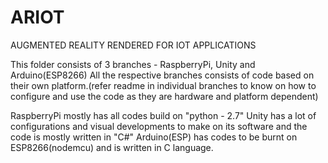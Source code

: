 # ARIOT
AUGMENTED REALITY RENDERED FOR  IOT APPLICATIONS

This folder consists of 3 branches - RaspberryPi, Unity and Arduino(ESP8266)
All the respective branches consists of code based on their own platform.(refer readme in individual branches to know on how to configure and use the code as they are hardware and platform dependent)

RaspberryPi mostly has all codes build on "python - 2.7"
Unity has a lot of configurations and visual developments to make on its software and the code is mostly written in "C#"
Arduino(ESP) has codes to be burnt on ESP8266(nodemcu) and is written in C language.

